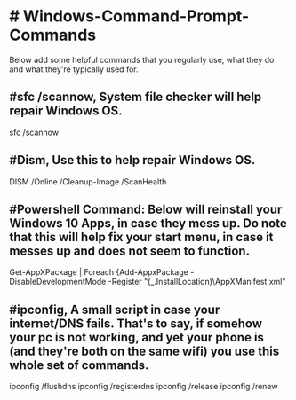 <h1># Windows-Command-Prompt-Commands</h1>
Below add some helpful commands that you regularly use, what they do and what they're typically used for.


<h2>#sfc /scannow, System file checker will help repair Windows OS.</h2>

sfc /scannow

<h2>#Dism, Use this to help repair Windows OS.</h2>

DISM /Online /Cleanup-Image /ScanHealth


<h2>#Powershell Command: Below will reinstall your Windows 10 Apps, in case they mess up. Do note that this will help fix your start menu, in case it messes up and does not seem to function.</h2>

Get-AppXPackage | Foreach {Add-AppxPackage -DisableDevelopmentMode -Register "$($_.InstallLocation)\AppXManifest.xml"


<h2>#ipconfig, A small script in case your internet/DNS fails. That's to say, if somehow your pc is not working, and yet your phone is (and they're both on the same wifi) you use this whole set of commands.</h2>

ipconfig /flushdns
ipconfig /registerdns
ipconfig /release
ipconfig /renew
